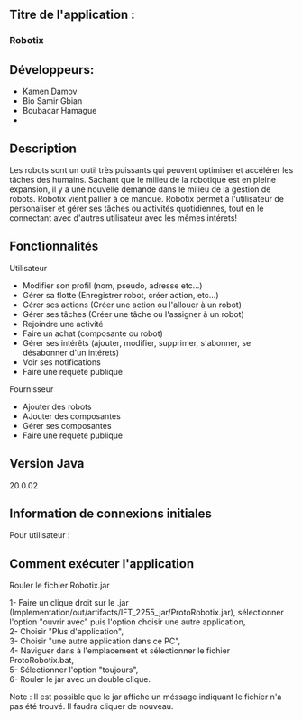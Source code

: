 <h2>Titre de l'application :</h2>
<h3>Robotix</h3>
<h2>Développeurs:</h2>
<ul>
    <li>
    Kamen Damov
    </li>
    <li>
    Bio Samir Gbian
    </li>
    <li>
    Boubacar Hamague 
    </li>
    <li>
    </li>
</ul>
<h2>Description</h2>
<p>Les robots sont un outil très puissants qui peuvent optimiser et accélérer les tâches des humains. Sachant que le milieu de la robotique est en pleine expansion, il y a une nouvelle demande dans le milieu de la gestion de robots. Robotix vient pallier à ce manque. Robotix permet à l'utilisateur de personaliser et gérer ses tâches ou activités quotidiennes, tout en le connectant avec d'autres utilisateur avec les mêmes intérets!</p>
<h2>Fonctionnalités</h2>
<p>Utilisateur</p>
<ul>
 <li> Modifier son profil (nom, pseudo, adresse etc...)</li>
 <li> Gérer sa flotte (Enregistrer robot, créer action, etc...)</li>
 <li> Gérer ses actions (Créer une action ou l'allouer à un robot) </li>
 <li> Gérer ses tâches (Créer une tâche ou l'assigner à un robot)  </li>
 <li> Rejoindre une activité</li>
 <li> Faire un achat (composante ou robot) </li>
 <li> Gérer ses intérêts (ajouter, modifier, supprimer, s'abonner, se désabonner d'un intérets)</li>
 <li> Voir ses notifications</li>
 <li> Faire une requete publique</li>
</ul>
<p>Fournisseur</p>
<ul>
 <li>Ajouter des robots</li>
 <li>AJouter des composantes</li>
 <li>Gérer ses composantes</li>
 <li>Faire une requete publique</li>
</ul>
<h2>Version Java</h2>
<p>20.0.02</p>
<h2>
Information de connexions initiales
</h2>
<p>Pour utilisateur : </p>
<h2>Comment exécuter l'application</h2>
<p>Rouler le fichier Robotix.jar</p>




1- Faire un clique droit sur le .jar (Implementation/out/artifacts/IFT_2255_jar/ProtoRobotix.jar), sélectionner l'option "ouvrir avec" puis l'option choisir une autre application, <br>
2- Choisir "Plus d'application", <br>
3- Choisir "une autre application dans ce PC", <br>
4- Naviguer dans à l'emplacement et sélectionner le fichier ProtoRobotix.bat, <br>
5- Sélectionner l'option "toujours", <br>
6- Rouler le jar avec un double clique. <br>   

Note : Il est possible que le jar affiche un méssage indiquant le fichier n'a pas été trouvé. Il faudra cliquer de nouveau. <br>